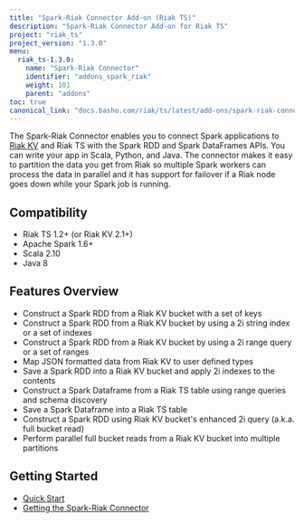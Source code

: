 ```yaml
---
title: "Spark-Riak Connector Add-on (Riak TS)"
description: "Spark-Riak Connector Add-on for Riak TS"
project: "riak_ts"
project_version: "1.3.0"
menu:
  riak_ts-1.3.0:
    name: "Spark-Riak Connector"
    identifier: "addons_spark_riak"
    weight: 101
    parent: "addons"
toc: true
canonical_link: "docs.basho.com/riak/ts/latest/add-ons/spark-riak-connector"
---
```


The Spark-Riak Connector enables you to connect Spark applications to [Riak KV](/riak/kv/2.1.4/add-ons/spark-riak-connector) and Riak TS with the Spark RDD and Spark DataFrames APIs. You can write your app in Scala, Python, and Java. The connector makes it easy to partition the data you get from Riak so multiple Spark workers can process the data in parallel and it has support for failover if a Riak node goes down while your Spark job is running.

## Compatibility

* Riak TS 1.2+ (or Riak KV 2.1+)
* Apache Spark 1.6+
* Scala 2.10
* Java 8

## Features Overview

* Construct a Spark RDD from a Riak KV bucket with a set of keys
* Construct a Spark RDD from a Riak KV bucket by using a 2i string index or a set of indexes
* Construct a Spark RDD from a Riak KV bucket by using a 2i range query or a set of ranges 
* Map JSON formatted data from Riak KV to user defined types
* Save a Spark RDD into a Riak KV bucket and apply 2i indexes to the contents
* Construct a Spark Dataframe from a Riak TS table using range queries and schema discovery
* Save a Spark Dataframe into a Riak TS table
* Construct a Spark RDD using Riak KV bucket's enhanced 2i query (a.k.a. full bucket read)
* Perform parallel full bucket reads from a Riak KV bucket into multiple partitions

## Getting Started

* [Quick Start](quick-start)
* [Getting the Spark-Riak Connector](getting)
